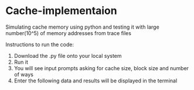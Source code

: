# Cache-implementaion
Simulating cache memory using python and testing it with large number(10^5) of memory addresses from trace files

Instructions to run the code:

1. Download the .py file onto your local system
2. Run it
3. You will see input prompts asking for cache size, block size and number of ways 
4. Enter the following data and results will be displayed in the terminal
